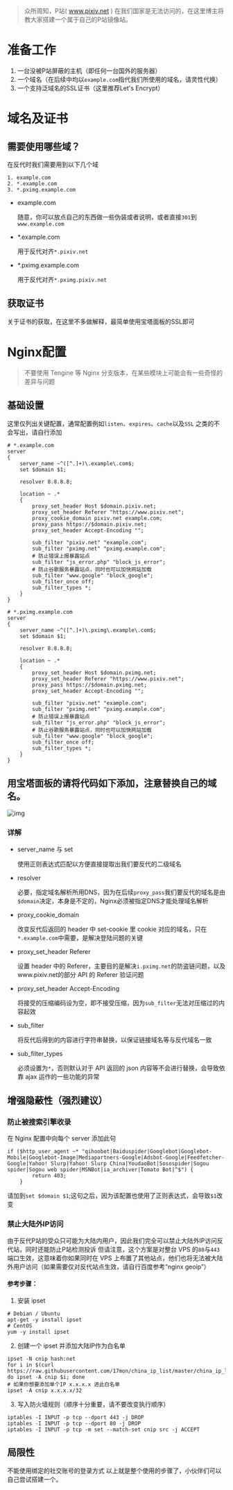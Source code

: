 > 众所周知，P站( www.pixiv.net ) 在我们国家是无法访问的，在这里博主将教大家搭建一个属于自己的P站镜像站。

# 准备工作
1. 一台没被P站屏蔽的主机（即任何一台国外的服务器）
2. 一个域名（在后续中均以`example.com`指代我们所使用的域名，请灵性代换）
3. 一个支持泛域名的SSL证书（这里推荐Let's Encrypt）
# 域名及证书
## 需要使用哪些域？
在反代时我们需要用到以下几个域
```
1. example.com
2. *.example.com
3. *.pximg.example.com
```

- example.com

   随意，你可以放点自己的东西做一些伪装或者说明，或者直接`301`到`www.example.com`
   
- *.example.com

   用于反代对齐`*.pixiv.net`

- *.pximg.example.com

   用于反代对齐`*.pximg.pixiv.net`
   
## 获取证书
关于证书的获取，在这里不多做解释，最简单使用宝塔面板的SSL即可
# Nginx配置
> 不要使用 Tengine 等 Nginx 分支版本，在某些模块上可能会有一些奇怪的差异与问题
## 基础设置
这里仅列出关键配置，通常配置例如`listen`、`expires`、`cache`以及`SSL` 之类的不会写出，请自行添加
```
# *.example.com
server
{
    server_name ~^([^.]+)\.example\.com$;
    set $domain $1;

    resolver 8.8.8.8;

    location ~ .*
    {
        proxy_set_header Host $domain.pixiv.net;
        proxy_set_header Referer "https://www.pixiv.net";
        proxy_cookie_domain pixiv.net example.com;
        proxy_pass https://$domain.pixiv.net;
        proxy_set_header Accept-Encoding "";

        sub_filter "pixiv.net" "example.com";
        sub_filter "pximg.net" "pximg.example.com";
        # 防止错误上报暴露站点
        sub_filter "js_error.php" "block_js_error";
        # 防止谷歌服务暴露站点，同时也可以加快网站加载
        sub_filter "www.google" "block_google";
        sub_filter_once off;
        sub_filter_types *;
    }
}

# *.pximg.example.com
server
{
    server_name ~^([^.]+)\.pximg\.example\.com$;
    set $domain $1;

    resolver 8.8.8.8;

    location ~ .*
    {
        proxy_set_header Host $domain.pximg.net;
        proxy_set_header Referer "https://www.pixiv.net";
        proxy_pass https://$domain.pximg.net;
        proxy_set_header Accept-Encoding "";

        sub_filter "pixiv.net" "example.com";
        sub_filter "pximg.net" "pximg.example.com";
        # 防止错误上报暴露站点
        sub_filter "js_error.php" "block_js_error";
        # 防止谷歌服务暴露站点，同时也可以加快网站加载
        sub_filter "www.google" "block_google";
        sub_filter_once off;
        sub_filter_types *;
    }
}
```

## 用宝塔面板的请将代码如下添加，注意替换自己的域名。
![img](https://tc.ziyuan.ga/images/2019/07/21/1.png)
### 详解
- server_name 与 set

  使用正则表达式匹配以方便直接提取出我们要反代的二级域名
  
- resolver

  必要，指定域名解析所用DNS，因为在后续`proxy_pass`我们要反代的域名是由`$domain`决定，本身是不定的，Nginx必须被指定DNS才能处理域名解析
  
- proxy_cookie_domain

  改变反代后返回的 header 中 set-cookie 里 cookie 对应的域名，只在`*.example.com`中需要，是解决登陆问题的关键
  
- proxy_set_header Referer

  设置 header 中的 Referer，主要目的是解决`i.pximg.net`的防盗链问题，以及www.pixiv.net的部分 API 的 Referer 验证问题
  
- proxy_set_header Accept-Encoding

  将接受的压缩编码设为空，即不接受压缩，因为`sub_filter`无法对压缩过的内容起效
  
- sub_filter
  
    将反代后得到的内容进行字符串替换，以保证链接域名等与反代域名一致
    
- sub_filter_types
  
    必须设置为`*`，否则默认对于 API 返回的 json 内容等不会进行替换，会导致依靠 ajax 运作的一些功能的异常
    
## 增强隐蔽性（强烈建议）
### 防止被搜索引擎收录
在 Nginx 配置中向每个 server 添加此句
  
```
if ($http_user_agent ~* "qihoobot|Baiduspider|Googlebot|Googlebot-Mobile|Googlebot-Image|Mediapartners-Google|Adsbot-Google|Feedfetcher-Google|Yahoo! Slurp|Yahoo! Slurp China|YoudaoBot|Sosospider|Sogou spider|Sogou web spider|MSNBot|ia_archiver|Tomato Bot|^$") {  
        return 403;
    } 
```

请加到`set $domain $1`;这句之后，因为该配置也使用了正则表达式，会导致`$1`改变

### 禁止大陆外IP访问
由于反代P站的受众只可能为大陆内用户，因此我们完全可以禁止大陆外IP访问反代站，同时还能防止P站检测投诉
但请注意，这个方案是对整台 VPS 的`80`与`443`端口生效，这意味着你如果同时在 VPS 上布置了其他站点，他们也将无法被大陆外用户访问（如果需要仅对反代站点生效，请自行百度参考“nginx geoip”）
#### 参考步骤：
1. 安装 ipset

```
# Debian / Ubuntu
apt-get -y install ipset
# CentOS
yum -y install ipset
```

2. 创建一个 ipset 并添加大陆IP作为白名单

```
ipset -N cnip hash:net
for i in $(curl https://raw.githubusercontent.com/17mon/china_ip_list/master/china_ip_list.txt); do ipset -A cnip $i; done
# 如果你想要添加单个IP x.x.x.x 进此白名单
ipset -A cnip x.x.x.x/32
```

3. 写入防火墙规则（顺序十分重要，请不要改变执行顺序）

```
iptables -I INPUT -p tcp --dport 443 -j DROP
iptables -I INPUT -p tcp --dport 80 -j DROP
iptables -I INPUT -p tcp -m set --match-set cnip src -j ACCEPT
```

## 局限性
不能使用绑定的社交账号的登录方式
以上就是整个使用的步骤了，小伙伴们可以自己尝试搭建一个。
